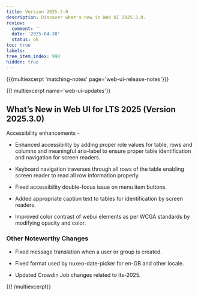 ```yaml
---
title: Version 2025.3.0
description: Discover what's new in Web UI 2025.3.0.
review:
  comment: ''
  date: '2025-04-30'
  status: ok
toc: true
labels:
tree_item_index: 998
hidden: true
---
```


{{{multiexcerpt 'matching-notes' page='web-ui-release-notes'}}}

{{! multiexcerpt name='web-ui-updates'}}

## What’s New in Web UI for LTS 2025 (Version 2025.3.0)

Accessibility enhancements -

- Enhanced accessibility by adding proper role values for table, rows and columns and meaningful aria-label to ensure proper table identification and navigation for screen readers.

- Keyboard navigation traverses through all rows of the table enabling screen reader to read all row information properly.

- Fixed accessibility double-focus issue on menu item buttons.

- Added appropriate caption text to tables for identification by screen readers.

- Improved color contrast of webui elements as per WCGA standards by modifying opacity and color.

### Other Noteworthy Changes

- Fixed message translation when a user or group is created.<br/>

- Fixed format used by nuxeo-date-picker for en-GB and other locale.<br/>

- Updated Crowdin Job changes related to lts-2025.<br/>

{{! /multiexcerpt}}
